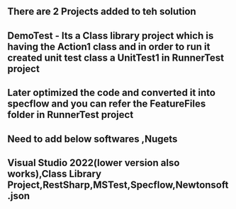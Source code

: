 ﻿
## There are 2 Projects added to teh solution 
## DemoTest - Its a Class library project which is having the Action1 class and in order to run it created unit test class a UnitTest1 in RunnerTest project

## Later optimized the code and converted it into specflow and you can refer the FeatureFiles folder in RunnerTest project
## Need to add below softwares ,Nugets 
## Visual Studio 2022(lower version also works),Class Library Project,RestSharp,MSTest,Specflow,Newtonsoft.json

